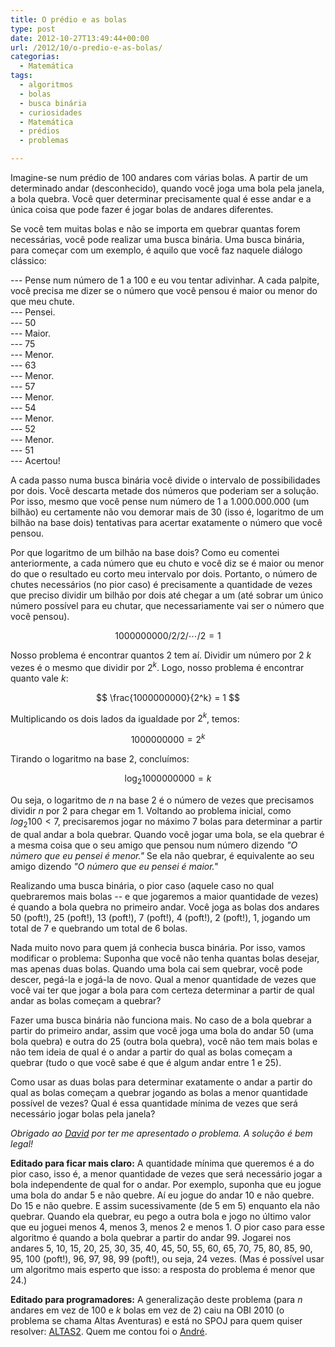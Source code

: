 ```yaml
---
title: O prédio e as bolas
type: post
date: 2012-10-27T13:49:44+00:00
url: /2012/10/o-predio-e-as-bolas/
categorias:
  - Matemática
tags:
  - algoritmos
  - bolas
  - busca binária
  - curiosidades
  - Matemática
  - prédios
  - problemas

---
```

Imagine-se num prédio de 100 andares com várias bolas. A partir de um determinado andar (desconhecido), quando você joga uma bola pela janela, a bola quebra. Você quer determinar precisamente qual é esse andar e a única coisa que pode fazer é jogar bolas de andares diferentes.

Se você tem muitas bolas e não se importa em quebrar quantas forem necessárias, você pode realizar uma busca binária. Uma busca binária, para começar com um exemplo, é aquilo que você faz naquele diálogo clássico:

--- Pense num número de 1 a 100 e eu vou tentar adivinhar. A cada palpite, você precisa me dizer se o número que você pensou é maior ou menor do que meu chute.  
--- Pensei.  
--- 50  
--- Maior.  
--- 75  
--- Menor.  
--- 63  
--- Menor.  
--- 57  
--- Menor.  
--- 54  
--- Menor.  
--- 52  
--- Menor.  
--- 51  
--- Acertou!

A cada passo numa busca binária você divide o intervalo de possibilidades por dois. Você descarta metade dos números que poderiam ser a solução. Por isso, mesmo que você pense num número de 1 a 1.000.000.000 (um bilhão) eu certamente não vou demorar mais de 30 (isso é, logaritmo de um bilhão na base dois) tentativas para acertar exatamente o número que você pensou.

Por que logaritmo de um bilhão na base dois? Como eu comentei anteriormente, a cada número que eu chuto e você diz se é maior ou menor do que o resultado eu corto meu intervalo por dois. Portanto, o número de chutes necessários (no pior caso) é precisamente a quantidade de vezes que preciso dividir um bilhão por dois até chegar a um (até sobrar um único número possível para eu chutar, que necessariamente vai ser o número que você pensou).

$$
1000000000 / 2 / 2 / \cdots / 2 = 1
$$

Nosso problema é encontrar quantos 2 tem aí. Dividir um número por 2 _k_ vezes é o mesmo que dividir por $2^k$. Logo, nosso problema é encontrar quanto vale _k_:

$$
\frac{1000000000}{2^k} = 1
$$

Multiplicando os dois lados da igualdade por $2^k$, temos:

$$
1000000000 = 2^k
$$

Tirando o logaritmo na base 2, concluímos:

$$
\log_2 1000000000 = k
$$

Ou seja, o logaritmo de _n_ na base 2 é o número de vezes que precisamos dividir _n_ por 2 para chegar em 1. Voltando ao problema inicial, como $log_2 100 < 7$, precisaremos jogar no máximo 7 bolas para determinar a partir de qual andar a bola quebrar. Quando você jogar uma bola, se ela quebrar é a mesma coisa que o seu amigo que pensou num número dizendo _"O número que eu pensei é menor."_ Se ela não quebrar, é equivalente ao seu amigo dizendo _"O número que eu pensei é maior."_

Realizando uma busca binária, o pior caso (aquele caso no qual quebraremos mais bolas -- e que jogaremos a maior quantidade de vezes) é quando a bola quebra no primeiro andar. Você joga as bolas dos andares 50 (poft!), 25 (poft!), 13 (poft!), 7 (poft!), 4 (poft!), 2 (poft!), 1, jogando um total de 7 e quebrando um total de 6 bolas.

Nada muito novo para quem já conhecia busca binária. Por isso, vamos modificar o problema: Suponha que você não tenha quantas bolas desejar, mas apenas duas bolas. Quando uma bola cai sem quebrar, você pode descer, pegá-la e jogá-la de novo. Qual a menor quantidade de vezes que você vai ter que jogar a bola para com certeza determinar a partir de qual andar as bolas começam a quebrar?

Fazer uma busca binária não funciona mais. No caso de a bola quebrar a partir do primeiro andar, assim que você joga uma bola do andar 50 (uma bola quebra) e outra do 25 (outra bola quebra), você não tem mais bolas e não tem ideia de qual é o andar a partir do qual as bolas começam a quebrar (tudo o que você sabe é que é algum andar entre 1 e 25).

Como usar as duas bolas para determinar exatamente o andar a partir do qual as bolas começam a quebrar jogando as bolas a menor quantidade possível de vezes? Qual é essa quantidade mínima de vezes que será necessário jogar bolas pela janela?

_Obrigado ao [David][1] por ter me apresentado o problema. A solução é bem legal!</small>_

**Editado para ficar mais claro:** A quantidade mínima que queremos é a do pior caso, isso é, a menor quantidade de vezes que será necessário jogar a bola independente de qual for o andar. Por exemplo, suponha que eu jogue uma bola do andar 5 e não quebre. Aí eu jogue do andar 10 e não quebre. Do 15 e não quebre. E assim sucessivamente (de 5 em 5) enquanto ela não quebrar. Quando ela quebrar, eu pego a outra bola e jogo no último valor que eu joguei menos 4, menos 3, menos 2 e menos 1. O pior caso para esse algoritmo é quando a bola quebrar a partir do andar 99. Jogarei nos andares 5, 10, 15, 20, 25, 30, 35, 40, 45, 50, 55, 60, 65, 70, 75, 80, 85, 90, 95, 100 (poft!), 96, 97, 98, 99 (poft!), ou seja, 24 vezes. (Mas é possível usar um algoritmo mais esperto que isso: a resposta do problema é menor que 24.)

**Editado para programadores:** A generalização deste problema (para _n_ andares em vez de 100 e _k_ bolas em vez de 2) caiu na OBI 2010 (o problema se chama Altas Aventuras) e está no SPOJ para quem quiser resolver: [ALTAS2][2]. Quem me contou foi o [André][3].

 [1]: https://www.facebook.com/david.marzagao
 [2]: http://br.spoj.pl/problems/ALTAS2/
 [3]: https://www.facebook.com/andrehpereira

